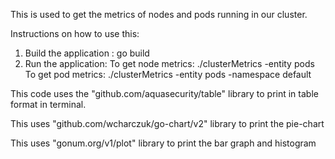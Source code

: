 This is used to get the metrics of nodes and pods running in our cluster.

Instructions on how to use this:
1. Build the application : go build
2. Run the application: 
    To get node metrics: ./clusterMetrics -entity pods 
    To get pod metrics:  ./clusterMetrics -entity pods -namespace default


This code uses the "github.com/aquasecurity/table" library to print in table format in terminal.

This uses "github.com/wcharczuk/go-chart/v2" library to print the pie-chart

This uses "gonum.org/v1/plot" library to print the bar graph and histogram